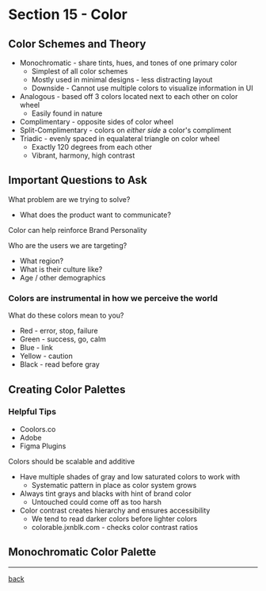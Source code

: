 # Section 15 - Color

## Color Schemes and Theory

- Monochromatic - share tints, hues, and tones of one primary color
  - Simplest of all color schemes
  - Mostly used in minimal designs - less distracting layout
  - Downside - Cannot use multiple colors to visualize information in UI
- Analogous - based off 3 colors located next to each other on color wheel
  - Easily found in nature
- Complimentary - opposite sides of color wheel
- Split-Complimentary - colors on *either side* a color's compliment
- Triadic - evenly spaced in equalateral triangle on color wheel
  - Exactly 120 degrees from each other
  - Vibrant, harmony, high contrast

## Important Questions to Ask

What problem are we trying to solve?

- What does the product want to communicate?

Color can help reinforce Brand Personality

Who are the users we are targeting?

- What region?
- What is their culture like?
- Age / other demographics

### Colors are instrumental in how we perceive the world

What do these colors mean to you?

- Red - error, stop, failure
- Green - success, go, calm
- Blue - link
- Yellow - caution
- Black - read before gray

## Creating Color Palettes

### Helpful Tips

- Coolors.co
- Adobe
- Figma Plugins

Colors should be scalable and additive

- Have multiple shades of gray and low saturated colors to work with
  - Systematic pattern in place as color system grows
- Always tint grays and blacks with hint of brand color
  - Untouched could come off as too harsh
- Color contrast creates hierarchy and ensures accessibility
  - We tend to read darker colors before lighter colors
  - colorable.jxnblk.com - checks color contrast ratios

## Monochromatic Color Palette

- - -

[back](../README.md)
